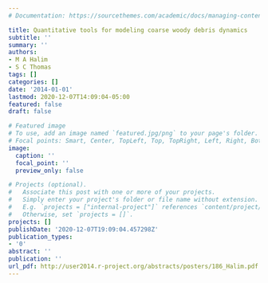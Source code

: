 ```yaml
---
# Documentation: https://sourcethemes.com/academic/docs/managing-content/

title: Quantitative tools for modeling coarse woody debris dynamics
subtitle: ''
summary: ''
authors:
- M A Halim
- S C Thomas
tags: []
categories: []
date: '2014-01-01'
lastmod: 2020-12-07T14:09:04-05:00
featured: false
draft: false

# Featured image
# To use, add an image named `featured.jpg/png` to your page's folder.
# Focal points: Smart, Center, TopLeft, Top, TopRight, Left, Right, BottomLeft, Bottom, BottomRight.
image:
  caption: ''
  focal_point: ''
  preview_only: false

# Projects (optional).
#   Associate this post with one or more of your projects.
#   Simply enter your project's folder or file name without extension.
#   E.g. `projects = ["internal-project"]` references `content/project/deep-learning/index.md`.
#   Otherwise, set `projects = []`.
projects: []
publishDate: '2020-12-07T19:09:04.457298Z'
publication_types:
- '0'
abstract: ''
publication: ''
url_pdf: http://user2014.r-project.org/abstracts/posters/186_Halim.pdf
---
```

